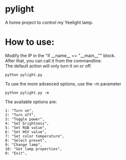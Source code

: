 # pylight
A home project to control my Yeelight lamp.

# How to use:
Modify the IP in the "if \_\_name__ == "\_\_main__"" block.<br />
After that, you can call it from the commandline. <br />
The default action will only turn it on or off.
```
python pylight.py
```

To use the more advanced options, use the -m parameter
```
python pylight.py -m
```

The available options are:

    1: "Turn on",
    2: "Turn off",
    3: "Toggle power",
    4: "Set brightness",
    5: "Set RGB value",
    6: "Set HSV value",
    7: "Set color temperature",
    8: "Select preset",
    9: "Change lamp",
    10: "Get lamp properties",
    0: "Exit",
